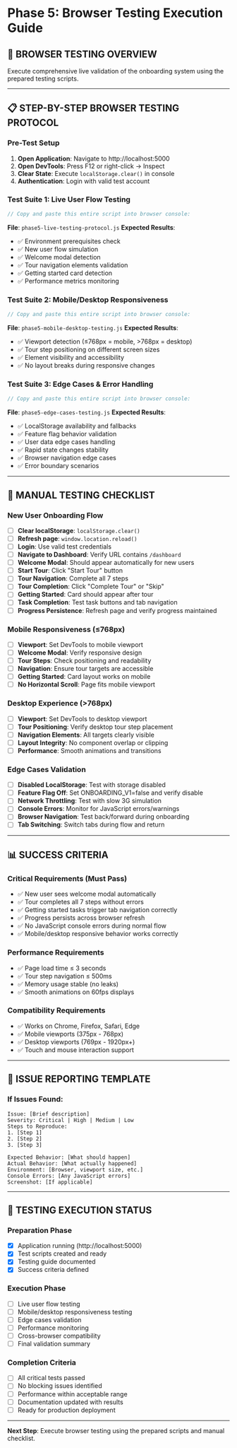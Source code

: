 # Phase 5: Browser Testing Execution Guide

## 🎯 **BROWSER TESTING OVERVIEW**
Execute comprehensive live validation of the onboarding system using the prepared testing scripts.

---

## 📋 **STEP-BY-STEP BROWSER TESTING PROTOCOL**

### **Pre-Test Setup**
1. **Open Application**: Navigate to http://localhost:5000
2. **Open DevTools**: Press F12 or right-click → Inspect
3. **Clear State**: Execute `localStorage.clear()` in console
4. **Authentication**: Login with valid test account

### **Test Suite 1: Live User Flow Testing**
```javascript
// Copy and paste this entire script into browser console:
```
**File**: `phase5-live-testing-protocol.js`
**Expected Results**:
- ✅ Environment prerequisites check
- ✅ New user flow simulation  
- ✅ Welcome modal detection
- ✅ Tour navigation elements validation
- ✅ Getting started card detection
- ✅ Performance metrics monitoring

### **Test Suite 2: Mobile/Desktop Responsiveness**
```javascript
// Copy and paste this entire script into browser console:
```
**File**: `phase5-mobile-desktop-testing.js`
**Expected Results**:
- ✅ Viewport detection (≤768px = mobile, >768px = desktop)
- ✅ Tour step positioning on different screen sizes
- ✅ Element visibility and accessibility
- ✅ No layout breaks during responsive changes

### **Test Suite 3: Edge Cases & Error Handling**
```javascript
// Copy and paste this entire script into browser console:
```
**File**: `phase5-edge-cases-testing.js`
**Expected Results**:
- ✅ LocalStorage availability and fallbacks
- ✅ Feature flag behavior validation
- ✅ User data edge cases handling
- ✅ Rapid state changes stability
- ✅ Browser navigation edge cases
- ✅ Error boundary scenarios

---

## 🧪 **MANUAL TESTING CHECKLIST**

### **New User Onboarding Flow**
- [ ] **Clear localStorage**: `localStorage.clear()`
- [ ] **Refresh page**: `window.location.reload()`
- [ ] **Login**: Use valid test credentials
- [ ] **Navigate to Dashboard**: Verify URL contains `/dashboard`
- [ ] **Welcome Modal**: Should appear automatically for new users
- [ ] **Start Tour**: Click "Start Tour" button
- [ ] **Tour Navigation**: Complete all 7 steps
- [ ] **Tour Completion**: Click "Complete Tour" or "Skip"
- [ ] **Getting Started**: Card should appear after tour
- [ ] **Task Completion**: Test task buttons and tab navigation
- [ ] **Progress Persistence**: Refresh page and verify progress maintained

### **Mobile Responsiveness (≤768px)**
- [ ] **Viewport**: Set DevTools to mobile viewport
- [ ] **Welcome Modal**: Verify responsive design
- [ ] **Tour Steps**: Check positioning and readability
- [ ] **Navigation**: Ensure tour targets are accessible
- [ ] **Getting Started**: Card layout works on mobile
- [ ] **No Horizontal Scroll**: Page fits mobile viewport

### **Desktop Experience (>768px)**
- [ ] **Viewport**: Set DevTools to desktop viewport  
- [ ] **Tour Positioning**: Verify desktop tour step placement
- [ ] **Navigation Elements**: All targets clearly visible
- [ ] **Layout Integrity**: No component overlap or clipping
- [ ] **Performance**: Smooth animations and transitions

### **Edge Cases Validation**
- [ ] **Disabled LocalStorage**: Test with storage disabled
- [ ] **Feature Flag Off**: Set ONBOARDING_V1=false and verify disable
- [ ] **Network Throttling**: Test with slow 3G simulation
- [ ] **Console Errors**: Monitor for JavaScript errors/warnings
- [ ] **Browser Navigation**: Test back/forward during onboarding
- [ ] **Tab Switching**: Switch tabs during flow and return

---

## 📊 **SUCCESS CRITERIA**

### **Critical Requirements (Must Pass)**
- ✅ New user sees welcome modal automatically
- ✅ Tour completes all 7 steps without errors
- ✅ Getting started tasks trigger tab navigation correctly
- ✅ Progress persists across browser refresh
- ✅ No JavaScript console errors during normal flow
- ✅ Mobile/desktop responsive behavior works correctly

### **Performance Requirements**
- ✅ Page load time ≤ 3 seconds
- ✅ Tour step navigation ≤ 500ms
- ✅ Memory usage stable (no leaks)
- ✅ Smooth animations on 60fps displays

### **Compatibility Requirements**
- ✅ Works on Chrome, Firefox, Safari, Edge
- ✅ Mobile viewports (375px - 768px)
- ✅ Desktop viewports (769px - 1920px+)
- ✅ Touch and mouse interaction support

---

## 🐛 **ISSUE REPORTING TEMPLATE**

### **If Issues Found**:
```
Issue: [Brief description]
Severity: Critical | High | Medium | Low
Steps to Reproduce:
1. [Step 1]
2. [Step 2] 
3. [Step 3]

Expected Behavior: [What should happen]
Actual Behavior: [What actually happened]
Environment: [Browser, viewport size, etc.]
Console Errors: [Any JavaScript errors]
Screenshot: [If applicable]
```

---

## 🎯 **TESTING EXECUTION STATUS**

### **Preparation Phase**
- [x] Application running (http://localhost:5000)
- [x] Test scripts created and ready
- [x] Testing guide documented
- [x] Success criteria defined

### **Execution Phase** 
- [ ] Live user flow testing
- [ ] Mobile/desktop responsiveness testing  
- [ ] Edge cases validation
- [ ] Performance monitoring
- [ ] Cross-browser compatibility
- [ ] Final validation summary

### **Completion Criteria**
- [ ] All critical tests passed
- [ ] No blocking issues identified
- [ ] Performance within acceptable range
- [ ] Documentation updated with results
- [ ] Ready for production deployment

---

**Next Step**: Execute browser testing using the prepared scripts and manual checklist.